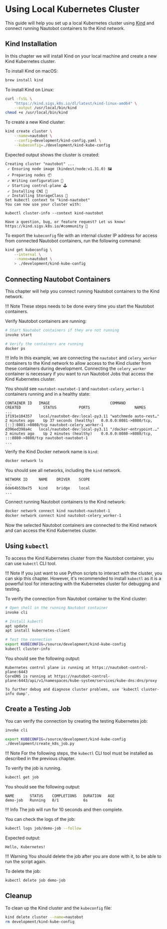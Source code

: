 # Using Local Kubernetes Cluster

This guide will help you set up a local Kubernetes cluster using [Kind](https://kind.sigs.k8s.io/) and connect running Nautobot containers to the Kind network.

## Kind Installation

In this chapter we will install Kind on your local machine and create a new Kind Kubernetes cluster.

To install Kind on macOS:

```bash
brew install kind
```

To install Kind on Linux:

```bash
curl -fsSL \
    "https://kind.sigs.k8s.io/dl/latest/kind-linux-amd64" \
    --output /usr/local/bin/kind
chmod +x /usr/local/bin/kind
```

To create a new Kind cluster:

```bash
kind create cluster \
    --name=nautobot \
    --config=development/kind-config.yaml \
    --kubeconfig=./development/kind-kube-config
```

Expected output shows the cluster is created:

```text
Creating cluster "nautobot" ...
 ✓ Ensuring node image (kindest/node:v1.31.0) 🖼
 ✓ Preparing nodes 📦
 ✓ Writing configuration 📜
 ✓ Starting control-plane 🕹️
 ✓ Installing CNI 🔌
 ✓ Installing StorageClass 💾
Set kubectl context to "kind-nautobot"
You can now use your cluster with:

kubectl cluster-info --context kind-nautobot

Have a question, bug, or feature request? Let us know! https://kind.sigs.k8s.io/#community 🙂
```

To export the `kubeconfig` file with an internal cluster IP address for access from connected Nautobot containers, run the following command:

```bash
kind get kubeconfig \
    --internal \
    --name=nautobot \
    > ./development/kind-kube-config
```

## Connecting Nautobot Containers

This chapter will help you connect running Nautobot containers to the Kind network.

!!! Note
    These steps needs to be done every time you start the Nautobot containers.

Verify Nautobot containers are running:

```bash
# Start Nautobot containers if they are not running
invoke start

# Verify the containers are running
docker ps
```

!!! Info
    In this example, we are connecting the `nautobot` and `celery_worker` containers to the Kind network to allow access to the Kind cluster from these containers during development. Connecting the `celery_worker` container is necessary if you want to run Nautobot Jobs that access the Kind Kubernetes cluster.

You should see `nautobot-nautobot-1` and `nautobot-celery_worker-1` containers running and in a healthy state:

```text
CONTAINER ID   IMAGE                           COMMAND                  CREATED          STATUS          PORTS                    NAMES
...
1f191e104357   local/nautobot-dev:local-py3.11 "watchmedo auto-rest…"   2 minutes ago    Up 37 seconds (healthy)   0.0.0.0:8081->8080/tcp, [::]:8081->8080/tcp nautobot-celery_worker-1
d396ed398a4c   local/nautobot-dev:local-py3.11 "/docker-entrypoint.…"   2 minutes ago    Up 2 minutes (healthy)    0.0.0.0:8080->8080/tcp, :::8080->8080/tcp nautobot-nautobot-1
...
```

Verify the Kind Docker network name is `kind`:

```bash
docker network ls
```

You should see all networks, including the `kind` network.

```text
NETWORK ID     NAME    DRIVER    SCOPE
...
6de64b53be75   kind    bridge    local
...
```

Connect running Nautobot containers to the Kind network:

```bash
docker network connect kind nautobot-nautobot-1
docker network connect kind nautobot-celery_worker-1
```

Now the selected Nautobot containers are connected to the Kind network and can access the Kind Kubernetes cluster.

## Using `kubectl`

To access the Kind Kubernetes cluster from the Nautobot container, you can use `kubectl` CLI tool.

!!! Note
    If you just want to use Python scripts to interact with the cluster, you can skip this chapter. However, it's recommended to install `kubectl` as it is a powerful tool for interacting with the Kubernetes cluster for debugging and testing.

To verify the connection from Nautobot container to the Kind cluster:

```bash
# Open shell in the running Nautobot container
invoke cli

# Install kubectl
apt update
apt install kubernetes-client

# Test the connection
export KUBECONFIG=/source/development/kind-kube-config
kubectl cluster-info
```

You should see the following output:

```text
Kubernetes control plane is running at https://nautobot-control-plane:6443
CoreDNS is running at https://nautobot-control-plane:6443/api/v1/namespaces/kube-system/services/kube-dns:dns/proxy

To further debug and diagnose cluster problems, use 'kubectl cluster-info dump'.
```

## Create a Testing Job

You can verify the connection by creating the testing Kubernetes job:

```bash
invoke cli

export KUBECONFIG=/source/development/kind-kube-config
./development/create_k8s_job.py
```

!!! Note
    For the following steps, the `kubectl` CLI tool must be installed as described in the previous chapter.

To verify the job is running.

```bash
kubectl get job
```

You should see the following output:

```text
NAME       STATUS    COMPLETIONS   DURATION   AGE
demo-job   Running   0/1           6s         6s
```

!!! Info
    The job will run for 10 seconds and then complete.

You can check the logs of the job:

```bash
kubectl logs job/demo-job --follow
```

Expected output:

```text
Hello, Kubernetes!
```

!!! Warning
    You should delete the job after you are done with it, to be able to run the script again.

To delete the job:

```bash
kubectl delete job demo-job
```

## Cleanup

To clean up the Kind cluster and the `kubeconfig` file:

```bash
kind delete cluster --name=nautobot
rm development/kind-kube-config
```
